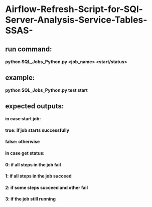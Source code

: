 # Airflow-Refresh-Script-for-SQl-Server-Analysis-Service-Tables-SSAS-

## run command: 

#### python SQL_Jobs_Python.py <job_name> <start/status>


## example:

#### python SQL_Jobs_Python.py test start


## expected outputs:

#### in case start job:

#### true: if job starts successfully
#### false: otherwise 

#### in case get status:
#### 0: if all steps in the job fail
#### 1: if all steps in the job succeed 
#### 2: if some steps succeed and other fail
#### 3: if the job still running				
